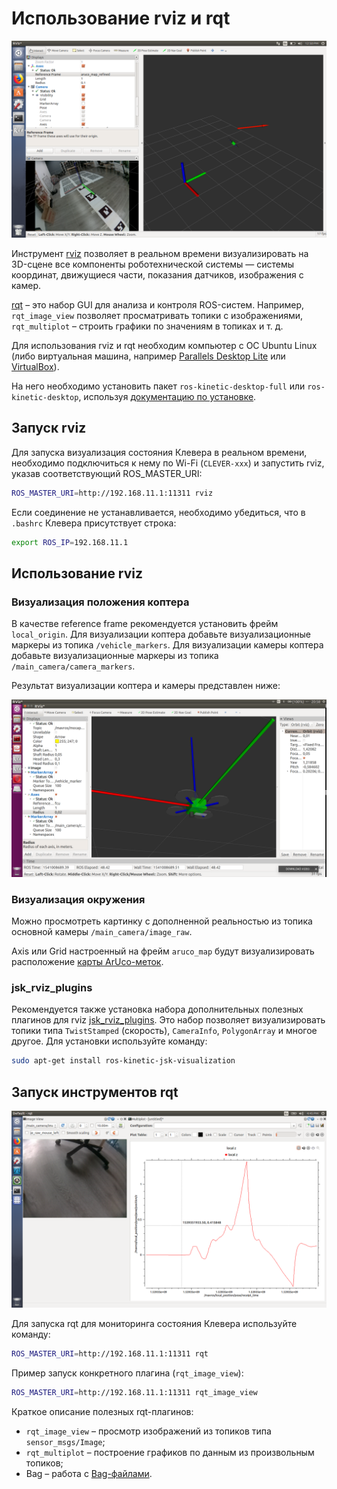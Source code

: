 Использование rviz и rqt
===

![rviz](../assets/rviz.png)

Инструмент [rviz](http://wiki.ros.org/rviz) позволяет в реальном времени визуализировать на 3D-сцене все компоненты роботехнической системы — системы координат, движущиеся части, показания датчиков, изображения с камер.

[rqt](http://wiki.ros.org/rqt) – это набор GUI для анализа и контроля ROS-систем. Например, `rqt_image_view` позволяет просматривать топики с изображениями, `rqt_multiplot` – строить графики по значениям в топиках и т. д.

Для использования rviz и rqt необходим компьютер с ОС Ubuntu Linux (либо виртуальная машина, например [Parallels Desktop Lite](https://itunes.apple.com/ru/app/parallels-desktop-lite/id1085114709?mt=12) или [VirtualBox](https://www.virtualbox.org)).

На него необходимо установить пакет `ros-kinetic-desktop-full` или `ros-kinetic-desktop`, используя [документацию по установке](http://wiki.ros.org/kinetic/Installation/Ubuntu).

Запуск rviz
---

Для запуска визуализация состояния Клевера в реальном времени, необходимо подключиться к нему по Wi-Fi (`CLEVER-xxx`) и запустить rviz, указав соответствующий ROS_MASTER_URI:

```bash
ROS_MASTER_URI=http://192.168.11.1:11311 rviz
```

Если соединение не устанавливается, необходимо убедиться, что в `.bashrc` Клевера присутствует строка:

```bash
export ROS_IP=192.168.11.1
```

Использование rviz
---

### Визуализация положения коптера

В качестве reference frame рекомендуется установить фрейм `local_origin`. Для визуализации коптера добавьте визуализационные маркеры из топика `/vehicle_markers`. Для визуализации камеры коптера добавьте визуализационные маркеры из топика `/main_camera/camera_markers`.

Результат визуализации коптера и камеры представлен ниже:

![rviz](../assets/copter_visualization.png)

### Визуализация окружения

Можно просмотреть картинку с дополненной реальностью из топика основной камеры `/main_camera/image_raw`.

Axis или Grid настроенный на фрейм `aruco_map` будут визуализировать расположение [карты ArUco-меток](aruco.md).

### jsk_rviz_plugins

Рекомендуется также установка набора дополнительных полезных плагинов для rviz [jsk_rviz_plugins](https://jsk-docs.readthedocs.io/en/latest/jsk_visualization/doc/jsk_rviz_plugins/index.html). Это набор позволяет визуализировать топики типа `TwistStamped` (скорость), `CameraInfo`, `PolygonArray` и многое другое. Для установки используйте команду:

```bash
sudo apt-get install ros-kinetic-jsk-visualization
```

Запуск инструментов rqt
---

![rqt](../assets/rqt.png)

Для запуска rqt для мониторинга состояния Клевера используйте команду:

```bash
ROS_MASTER_URI=http://192.168.11.1:11311 rqt
```

Пример запуск конкретного плагина (`rqt_image_view`):

```bash
ROS_MASTER_URI=http://192.168.11.1:11311 rqt_image_view
```

Краткое описание полезных rqt-плагинов:

* `rqt_image_view` – просмотр изображений из топиков типа `sensor_msgs/Image`;
* `rqt_multiplot` – построение графиков по данным из произвольным топиков;
* Bag – работа с [Bag-файлами](http://wiki.ros.org/rosbag).

